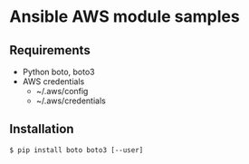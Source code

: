 # Ansible AWS module samples

## Requirements

* Python boto, boto3
* AWS credentials
    * ~/.aws/config
    * ~/.aws/credentials

## Installation

```
$ pip install boto boto3 [--user]
```
